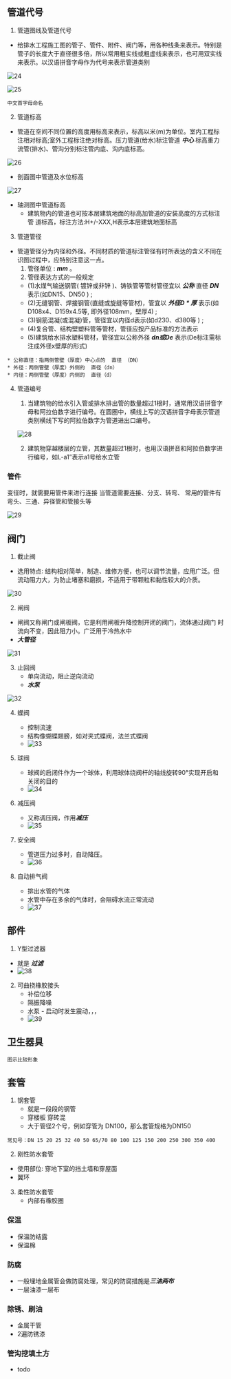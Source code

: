 ## 管道代号

1. 管道图线及管道代号
- 给排水工程施工图的管子、管件、附件、阀门等，用各种线条来表示。特别是管子的长度大于直径很多倍，所以常用粗实线或粗虚线来表示，也可用双实线来表示。以汉语拼音字母作为代号来表示管道类别


![24](https://github.com/happyshuaishuai/SuanLiang/blob/main/pages/给排水/images/24.png)

![25](https://github.com/happyshuaishuai/SuanLiang/blob/main/pages/给排水/images/25.png)


```
中文首字母命名
```

2. 管道标高
- 管道在空间不同位置的高度用标高来表示，标高以米(m)为单位。室内工程标注相对标高;室外工程标注绝对标高。压力管道(给水)标注管道 ***中心*** 标高重力流管(排水)、管沟分别标注管内底、沟内底标高。


![26](https://github.com/happyshuaishuai/SuanLiang/blob/main/pages/给排水/images/26.png)

- 剖面图中管道及水位标高


![27](https://github.com/happyshuaishuai/SuanLiang/blob/main/pages/给排水/images/27.png)


- 轴测图中管道标高
    - 建筑物内的管道也可按本层建筑地面的标高加管道的安装高度的方式标注管  道标高，标注方法:H+/-XXX,H表示本层建筑地面标高



3. 管道管径
- 管道管径分为内径和外径。不同材质的管道标注管径有时所表达的含义不同在识图过程中，应特别注意这一点。
  1. 管径单位 : ***mm*** 。
  2. 管径表达方式的一般规定
    - (1)水煤气输送钢管( 镀锌或非锌 )、铸铁管等管材管径宜以 ***公称*** 直径 ***DN*** 表示(如DN15、DN50 ) ;
    - (2)无缝钢管、焊接钢管(直缝或旋缝等管材)，管宜以 ***外径D * 厚*** 表示(如D108x4、D159x4.5等, 即外径108mm，壁厚4) ;
    - (3)钢筋混凝(或混凝)管，管径宜以内径d表示(如d230、d380等 ) ;
    - (4)复合管、结构壁塑料管等管材，管径应按产品标准的方法表示
    - (5)建筑给水排水塑料管材，管径宜以公称外径 ***dn或De*** 表示(De标注需标注成外径x壁厚的形式)

```
* 公称直径：指两侧管壁（厚度）中心点的  直径 （DN）
* 外径：两侧管壁（厚度）外侧的  直径（dn）
* 内径：两侧管壁（厚度）内侧的  直径（d）
```


4. 管道编号
    1. 当建筑物的给水引入管或排水排出管的数量超过1根时，通常用汉语拼音字母和阿拉伯数字进行编号。在圆圈中，横线上写的汉语拼音字母表示管道类别横线下写的阿拉伯数字为管道进出口编号。

    ![28](https://github.com/happyshuaishuai/SuanLiang/blob/main/pages/给排水/images/28.png)

    2. 建筑物穿越楼层的立管，其数量超过1根时，也用汉语拼音和阿拉伯数字进行编号，如L-a1”表示a1号给水立管


### 管件
变径时，就需要用管件来进行连接
当管道需要连接、分支、转弯、
常用的管件有弯头、三通、异径管和管接头等

![29](https://github.com/happyshuaishuai/SuanLiang/blob/main/pages/给排水/images/29.png)


## 阀门
1. 截止阀
 - 选用特点:
    结构相对简单，制造、维修方便，也可以调节流量，应用广泛。但流动阻力大，为防止堵塞和磨损，不适用于带颗粒和黏性较大的介质。

![30](https://github.com/happyshuaishuai/SuanLiang/blob/main/pages/给排水/images/30.png)


2. 闸阀
- 闸阀又称闸门或闸板阀，它是利用闸板升降控制开闭的阀门，流体通过阀门
时流向不变，因此阻力小。广泛用于冷热水中
- ***大管径***


![31](https://github.com/happyshuaishuai/SuanLiang/blob/main/pages/给排水/images/31.png)


3. 止回阀
   - 单向流动，阻止逆向流动
   - ***水泵***

![32](https://github.com/happyshuaishuai/SuanLiang/blob/main/pages/给排水/images/32.png)

4. 蝶阀
    - 控制流速
    - 结构像蝴蝶翅膀，如对夹式蝶阀，法兰式蝶阀
    - ![33](https://github.com/happyshuaishuai/SuanLiang/blob/main/pages/给排水/images/33.png)

5. 球阀
    - 球阀的启闭件作为一个球体，利用球体绕阀杆的轴线旋转90°实现开启和关闭的目的
    - ![34](https://github.com/happyshuaishuai/SuanLiang/blob/main/pages/给排水/images/34.png)

6. 减压阀
   - 又称调压阀，作用***减压*** 
   - ![35](https://github.com/happyshuaishuai/SuanLiang/blob/main/pages/给排水/images/35.png)

7. 安全阀
   - 管道压力过多时，自动降压。
   - ![36](https://github.com/happyshuaishuai/SuanLiang/blob/main/pages/给排水/images/36.png)

8. 自动排气阀
   - 排出水管的气体
   - 水管中存在多余的气体时，会阻碍水流正常流动
   - ![37](https://github.com/happyshuaishuai/SuanLiang/blob/main/pages/给排水/images/37.png)

## 部件
1. Y型过滤器
 - 就是 ***过滤***
 - ![38](https://github.com/happyshuaishuai/SuanLiang/blob/main/pages/给排水/images/38.png)

2. 可曲挠橡胶接头
   - 补偿位移
   - 隔振降噪
   - 水泵 - 启动时发生震动，，，
   - ![39](https://github.com/happyshuaishuai/SuanLiang/blob/main/pages/给排水/images/39.png)


## 卫生器具
```
图示比较形象
```

## 套管
1. 钢套管
    - 就是一段段的钢管
    - 穿楼板 穿砖混
    - 大于管径2个号，例如穿管为 DN100，那么套管规格为DN150
```
常见号：DN 15 20 25 32 40 50 65/70 80 100 125 150 200 250 300 350 400
```

2. 刚性防水套管
 - 使用部位: 穿地下室的挡土墙和穿屋面
 - 翼环

3. 柔性防水套管
   - 内部有橡胶圈

### 保温
- 保温防结露
- 保温棉
  
### 防腐
- 一般埋地金属管会做防腐处理，常见的防腐措施是***三油两布***
- 一层油漆一层布

### 除锈、刷油
- 金属干管
- 2遍防锈漆

### 管沟挖填土方
- todo